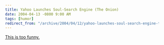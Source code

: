 ```yaml
---
title: Yahoo Launches Soul-Search Engine (The Onion)
date: 2004-04-13 -0800 9:00 AM
tags: [humor]
redirect_from: "/archive/2004/04/12/yahoo-launches-soul-search-engine-the-onion.aspx/"
---
```


[This is too
funny.](http://www.theonion.com/news/index.php?issue=4014&n=1)

